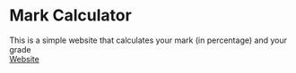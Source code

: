# Mark Calculator  
This is a simple website that calculates your mark (in percentage) and your grade  
[Website](https://swiftsaa.github.io/mark-calculator/)
